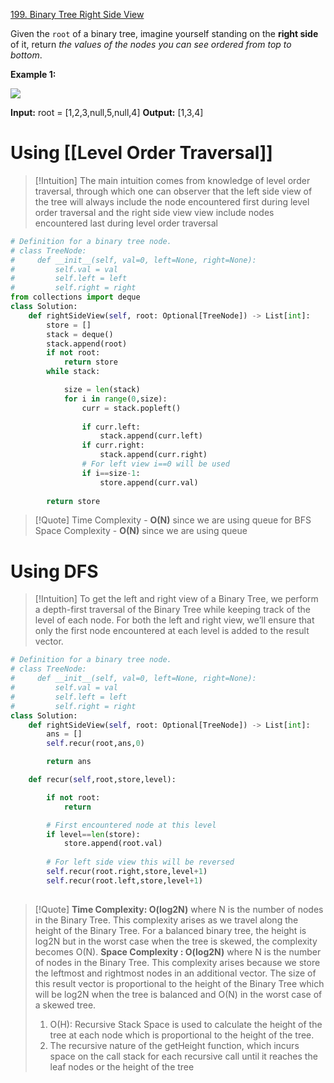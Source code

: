 
[199. Binary Tree Right Side View](https://leetcode.com/problems/binary-tree-right-side-view/)

Given the `root` of a binary tree, imagine yourself standing on the **right side** of it, return _the values of the nodes you can see ordered from top to bottom_.

**Example 1:**

![](https://assets.leetcode.com/uploads/2021/02/14/tree.jpg)

**Input:** root = [1,2,3,null,5,null,4]
**Output:** [1,3,4]


# Using  [[Level Order Traversal]]

>[!Intuition]
>The main intuition comes from knowledge of level order traversal, through which one can observer that the left side view of the tree will always include the node encountered first during level order traversal and the right side view view include nodes encountered last during level order traversal


```python
# Definition for a binary tree node.
# class TreeNode:
#     def __init__(self, val=0, left=None, right=None):
#         self.val = val
#         self.left = left
#         self.right = right
from collections import deque
class Solution:
    def rightSideView(self, root: Optional[TreeNode]) -> List[int]:
        store = []
        stack = deque()
        stack.append(root)
        if not root:
            return store
        while stack:

            size = len(stack)
            for i in range(0,size):
                curr = stack.popleft()     
                   
                if curr.left:
                    stack.append(curr.left)
                if curr.right:
                    stack.append(curr.right)    
				# For left view i==0 will be used
                if i==size-1:
                    store.append(curr.val)
        
        return store
```

>[!Quote]
>Time Complexity  -  **O(N)** since we are using queue for BFS
>Space Complexity  -  **O(N)** since we are using queue

# Using DFS

>[!Intuition]
>To get the left and right view of a Binary Tree, we perform a depth-first traversal of the Binary Tree while keeping track of the level of each node. For both the left and right view, we’ll ensure that only the first node encountered at each level is added to the result vector.



```python
# Definition for a binary tree node.
# class TreeNode:
#     def __init__(self, val=0, left=None, right=None):
#         self.val = val
#         self.left = left
#         self.right = right
class Solution:
    def rightSideView(self, root: Optional[TreeNode]) -> List[int]:
        ans = []
        self.recur(root,ans,0)

        return ans

    def recur(self,root,store,level):

        if not root:
            return 

        # First encountered node at this level
        if level==len(store):
            store.append(root.val)
        
        # For left side view this will be reversed
        self.recur(root.right,store,level+1)
        self.recur(root.left,store,level+1)
        

```





>[!Quote]
>**Time Complexity: O(log2N)** where N is the number of nodes in the Binary Tree. This complexity arises as we travel along the height of the Binary Tree. For a balanced binary tree, the height is log2N but in the worst case when the tree is skewed, the complexity becomes O(N).
>**Space Complexity : O(log2N)** where N is the number of nodes in the Binary Tree. This complexity arises because we store the leftmost and rightmost nodes in an additional vector. The size of this result vector is proportional to the height of the Binary Tree which will be log2N when the tree is balanced and O(N) in the worst case of a skewed tree.
>1. O(H): Recursive Stack Space is used to calculate the height of the tree at each node which is proportional to the height of the tree.
>2. The recursive nature of the getHeight function, which incurs space on the call stack for each recursive call until it reaches the leaf nodes or the height of the tree
